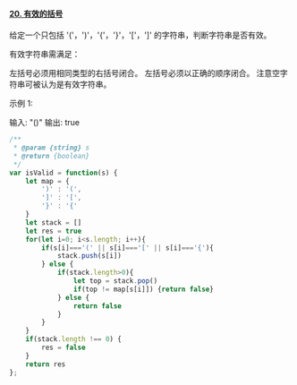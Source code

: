 #### [20. 有效的括号](https://leetcode-cn.com/problems/valid-parentheses/)

给定一个只包括 '('，')'，'{'，'}'，'['，']' 的字符串，判断字符串是否有效。

有效字符串需满足：

左括号必须用相同类型的右括号闭合。
左括号必须以正确的顺序闭合。
注意空字符串可被认为是有效字符串。

示例 1:

输入: "()"
输出: true





```javascript
/**
 * @param {string} s
 * @return {boolean}
 */
var isValid = function(s) {
    let map = {
        ')' : '(',
        ']' : '[',
        '}' : '{'
    }
    let stack = []
    let res = true
    for(let i=0; i<s.length; i++){
        if(s[i]==='(' || s[i]==='[' || s[i]==='{'){
            stack.push(s[i])
        } else {
            if(stack.length>0){
                let top = stack.pop()
                if(top != map[s[i]]) {return false}
            } else {
                return false
            }
        }
    }
    if(stack.length !== 0) {
        res = false
    }
    return res
};
```

